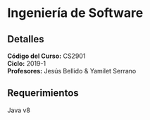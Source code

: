 # Ingeniería de Software
## Detalles

**Código del Curso:** CS2901\
**Ciclo:** 2019-1\
**Profesores:** Jesús Bellido & Yamilet Serrano

## Requerimientos

Java v8
